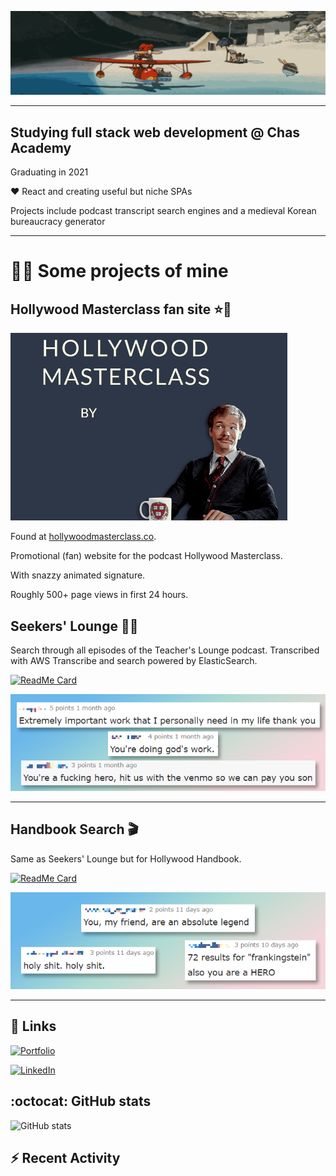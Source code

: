 ![Porco Rosso](https://github.com/martenfrisk/martenfrisk/blob/master/porcoloop4.gif)

___

## Studying full stack web development @ Chas Academy

Graduating in 2021

❤ React and creating useful but niche SPAs

Projects include podcast transcript search engines and a medieval Korean bureaucracy generator


---

# 👨‍💻 Some projects of mine
## Hollywood Masterclass fan site ⭐🌃

![Hollywood Masterclass animated signature](https://github.com/martenfrisk/martenfrisk/blob/master/masterclass-small.gif)

Found at [hollywoodmasterclass.co](http://www.hollywoodmasterclass.co).

Promotional (fan) website for the podcast Hollywood Masterclass. 

With snazzy animated signature.

Roughly 500+ page views in first 24 hours. 


##  Seekers' Lounge 👩‍🏫

Search through all episodes of the Teacher's Lounge podcast. Transcribed with AWS Transcribe and search powered by ElasticSearch. 

[![ReadMe Card](https://github-readme-stats.vercel.app/api/pin/?username=martenfrisk&repo=seekerslounge&theme=cobalt)](https://github.com/martenfrisk/seekerslounge)

![Seekers' Lounge reactions](https://github.com/martenfrisk/martenfrisk/blob/master/seekers-comments.png)

---

##  Handbook Search 🎬

Same as Seekers' Lounge but for Hollywood Handbook. 

[![ReadMe Card](https://github-readme-stats.vercel.app/api/pin/?username=martenfrisk&repo=handbooksearch&theme=cobalt)](https://github.com/martenfrisk/handbooksearch)

![Handbook Search reactions](https://github.com/martenfrisk/martenfrisk/blob/master/handbooksearch-comments.png)

---

## :link: Links 

[![Portfolio](https://img.shields.io/badge/Portfolio-💼-9cf?style=for-the-badge)](https://martenfrisk.github.io/p)

[![LinkedIn](https://img.shields.io/badge/--linkedin?label=LinkedIn&color=9cf&logo=LinkedIn&style=for-the-badge)](https://www.linkedin.com/in/martenfrisk/)


## :octocat: GitHub stats

![GitHub stats](https://github-readme-stats.vercel.app/api/?username=martenfrisk&show_icons=true&theme=cobalt)

##  ⚡ Recent Activity

<!--START_SECTION:activity-->

<!--END_SECTION:activity-->

<!--
**martenfrisk/martenfrisk** is a ✨ _special_ ✨ repository because its `README.md` (this file) appears on your GitHub profile.

Here are some ideas to get you started:

- 🔭 I’m currently working on ...
- 🌱 I’m currently learning ...
- 👯 I’m looking to collaborate on ...
- 🤔 I’m looking for help with ...
- 💬 Ask me about ...
- 📫 How to reach me: ...
- 😄 Pronouns: ...
- ⚡ Fun fact: ...
-->
